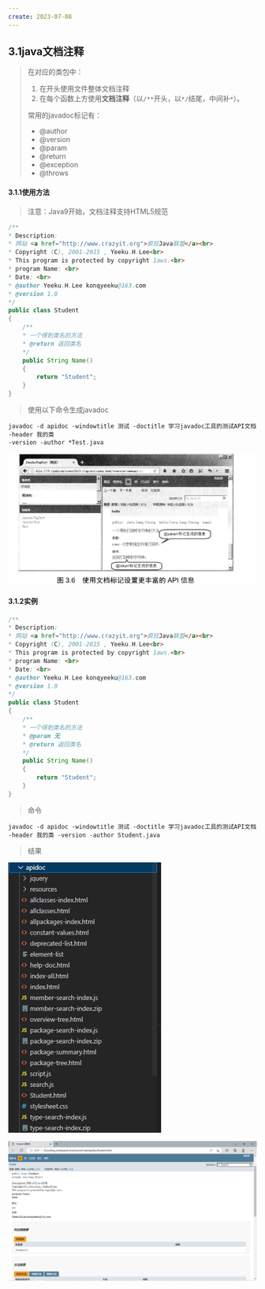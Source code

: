 ```yaml
---
create: 2023-07-08
---
```

## 3.1java文档注释

> 在对应的类包中：
>
> 1. 在开头使用文件整体文档注释
> 2. 在每个函数上方使用**文档注释**（以`/**`开头，以`*/`结尾，中间补`*`）。
>
> 常用的javadoc标记有：
>
> * @author
> * @version
> * @param
> * @return
> * @exception
> * @throws

#### 3.1.1使用方法

> 注意：Java9开始，文档注释支持HTML5规范

```java
/**	
* Description:
* 网站 <a href="http://www.crazyit.org">疯狂Java联盟</a><br>
* Copyright (C), 2001-2015 , Yeeku.H.Lee<br> 
* This program is protected by copyright 1aws.<br> 
* program Name: <br> 
* Date: <br> 
* @author Yeeku.H.Lee konqyeeku@163.com
* @version 1.0 
*/ 
public class Student
{
    /** 
    * 一个得到类名的方法
    * @return 返回类名
    */ 
    public String Name()
    {
        return "Student";
    }
}
```

> 使用以下命令生成javadoc

```shell
javadoc -d apidoc -windowtitle 测试 -doctitle 学习javadoc工具的测试API文档 -header 我的类
-version -author *Test.java
```

![](picture/生成的文档.png)

#### 3.1.2实例

```java
/**	
* Description:
* 网站 <a href="http://www.crazyit.org">疯狂Java联盟</a><br>
* Copyright (C), 2001-2015 , Yeeku.H.Lee<br> 
* This program is protected by copyright 1aws.<br> 
* program Name: <br> 
* Date: <br> 
* @author Yeeku.H.Lee konqyeeku@163.com
* @version 1.0 
*/ 
public class Student
{
    /** 
    * 一个得到类名的方法
    * @param 无
    * @return 返回类名
    */ 
    public String Name()
    {
        return "Student";
    }
}
```

> 命令

```shell
javadoc -d apidoc -windowtitle 测试 -doctitle 学习javadoc工具的测试API文档 -header 我的类 -version -author Student.java
```

> 结果

![](picture/javadoc.png)

![](picture/javadoc_html.png)